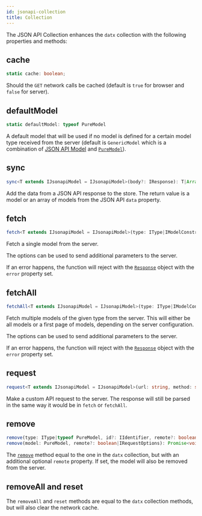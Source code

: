 ```yaml
---
id: jsonapi-collection
title: Collection
---
```


The JSON API Collection enhances the `datx` collection with the following properties and methods:

## cache

```typescript
static cache: boolean;
```

Should the `GET` network calls be cached (default is `true` for browser and `false` for server).

## defaultModel

```typescript
static defaultModel: typeof PureModel
```

A default model that will be used if no model is defined for a certain model type received from the server (default is `GenericModel` which is a combination of [JSON API Model](jsonapi-model) and [`PureModel`](pure-model)).

## sync

```typescript
sync<T extends IJsonapiModel = IJsonapiModel>(body?: IResponse): T|Array<T>|null;
```

Add the data from a JSON API response to the store. The return value is a model or an array of models from the JSON API `data` property.

## fetch

```typescript
fetch<T extends IJsonapiModel = IJsonapiModel>(type: IType|IModelConstructor<T>, id: number|string, options?: IRequestOptions): Promise<Response<T>>;
```

Fetch a single model from the server.

The options can be used to send additional parameters to the server.

If an error happens, the function will reject with the [`Response`](jsonapi-response) object with the `error` property set.

## fetchAll

```typescript
fetchAll<T extends IJsonapiModel = IJsonapiModel>(type: IType|IModelConstructor<T>, options?: IRequestOptions): Promise<Response<T>>
```

Fetch multiple models of the given type from the server. This will either be all models or a first page of models, depending on the server configuration.

The options can be used to send additional parameters to the server.

If an error happens, the function will reject with the [`Response`](jsonapi-response) object with the `error` property set.

## request

```typescript
request<T extends IJsonapiModel = IJsonapiModel>(url: string, method: string = 'GET', data?: object, options?: IRequestOptions): Promise<Response<T>>;
```

Make a custom API request to the server. The response will still be parsed in the same way it would be in `fetch` or `fetchAll`.

## remove

```typescript
remove(type: IType|typeof PureModel, id?: IIdentifier, remote?: boolean|IRequestOptions): Promise<void>;
remove(model: PureModel, remote?: boolean|IRequestOptions): Promise<void>;
```

The [`remove`](collection#remove) method equal to the one in the `datx` collection, but with an additional optional `remote` property. If set, the model will also be removed from the server.

## removeAll and reset

The `removeAll` and `reset` methods are equal to the `datx` collection methods, but will also clear the network cache.
